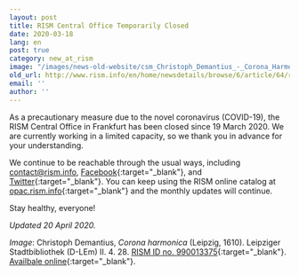 ```yaml
---
layout: post
title: RISM Central Office Temporarily Closed
date: 2020-03-18
lang: en
post: true
category: new_at_rism
image: "/images/news-old-website/csm_Christoph_Demantius_-_Corona_Harmonica_e186d80a86.jpg"
old_url: http://www.rism.info/en/home/newsdetails/browse/6/article/64/rism-central-office-temporarily-closed.html
email: ''
author: ''
---
```


As a precautionary measure due to the novel coronavirus (COVID-19), the RISM Central Office in Frankfurt has been closed since 19 March 2020. We are currently working in a limited capacity, so we thank you in advance for your understanding.

We continue to be reachable through the usual ways, including [contact@rism.info](mailto:contact@rism.info), [Facebook](https://www.facebook.com/pages/RISM-R%C3%A9pertoire-International-des-Sources-Musicales/103775449663308){:target="_blank"}, and [Twitter](https://twitter.com/RISM_music){:target="_blank"}. You can keep using the RISM online catalog at [opac.rism.info](https://opac.rism.info/index.php?id=4){:target="_blank"} and the monthly updates will continue.

Stay healthy, everyone!

_Updated 20 April 2020._


_Image_: Christoph Demantius, _Corona harmonica_ (Leipzig, 1610). Leipziger Stadtbibliothek (D-LEm) II. 4. 28. [RISM ID no. 990013375](https://opac.rism.info/search?id=990013375&View=rism){:target="_blank"}. [Availbale online](http://digital.slub-dresden.de/id455638314){:target="_blank"}.
